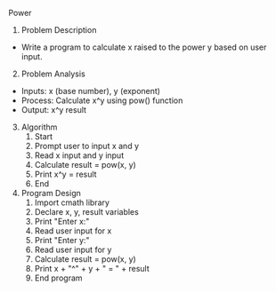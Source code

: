 ﻿
Power

1. Problem Description
- Write a program to calculate x raised to the power y based on user input.
2. Problem Analysis
- Inputs: x (base number), y (exponent)
- Process: Calculate x^y using pow() function
- Output: x^y result
3. Algorithm
   1. Start
   1. Prompt user to input x and y
   1. Read x input and y input
   1. Calculate result = pow(x, y)
   1. Print x^y = result
   1. End
3. Program Design
   1. Import cmath library
   1. Declare x, y, result variables
   1. Print "Enter x:"
   1. Read user input for x
   1. Print "Enter y:"
   1. Read user input for y
   1. Calculate result = pow(x, y)
   1. Print x + "^" + y + " = " + result
   1. End program

